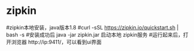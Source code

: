 # zipkin
#zipkin本地安装，java版本1.8
#curl -sSL https://zipkin.io/quickstart.sh | bash -s
#安装成功后 java -jar zipkin.jar 启动本地 zipkin服务
#运行起来后，打开浏览器 http://ip:9411/，可以看到ui界面
